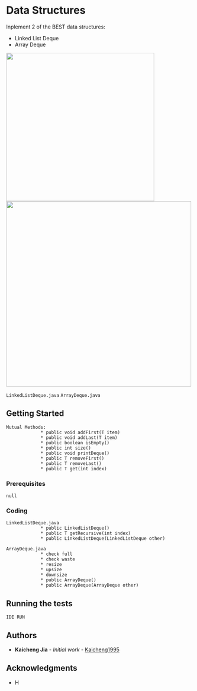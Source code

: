 # Data Structures

Inplement 2 of the BEST data structures:  
* Linked List Deque
* Array Deque
<img src=https://github.com/Kaicheng1995/DataStructure_Algorithm/blob/master/img_folder/List/DLList%20-%20circularly.png width="400">
<img src=https://github.com/Kaicheng1995/DataStructure_Algorithm/blob/master/img_folder/List/ArrayDeque.png width="500">

`LinkedListDeque.java`  `ArrayDeque.java`

## Getting Started
```
Mutual Methods:
             * public void addFirst(T item)
             * public void addLast(T item)
             * public boolean isEmpty()
             * public int size()
             * public void printDeque()
             * public T removeFirst()
             * public T removeLast()
             * public T get(int index)
```

### Prerequisites
```
null
```

### Coding 
```
LinkedListDeque.java
             * public LinkedListDeque()
             * public T getRecursive(int index)
             * public LinkedListDeque(LinkedListDeque other)
```
```
ArrayDeque.java
             * check full
             * check waste
             * resize
             * upsize
             * downsize
             * public ArrayDeque()
             * public ArrayDeque(ArrayDeque other)         
```

## Running the tests
```
IDE RUN
```

## Authors

* **Kaicheng Jia** - *Initial work* - [Kaicheng1995](https://github.com/Kaicheng1995)

## Acknowledgments

* H
